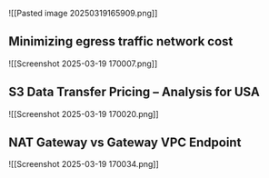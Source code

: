 ![[Pasted image 20250319165909.png]]

## Minimizing egress traffic network cost

![[Screenshot 2025-03-19 170007.png]]

## S3 Data Transfer Pricing – Analysis for USA


![[Screenshot 2025-03-19 170020.png]]
## NAT Gateway vs Gateway VPC Endpoint




![[Screenshot 2025-03-19 170034.png]]
